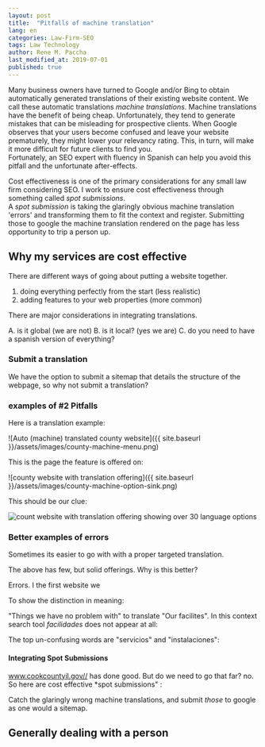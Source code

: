 ```yaml
---
layout: post
title:  "Pitfalls of machine translation"
lang: en
categories: Law-Firm-SEO
tags: Law Technology
author: Rene M. Paccha
last_modified_at: 2019-07-01
published: true
---
```



Many business owners have turned to Google and/or Bing to obtain automatically generated translations of their existing website content. We call these automatic translations _machine translations_.
Machine translations have the benefit of being cheap. Unfortunately, they tend to generate mistakes that can be misleading for prospective clients. When Google observes that your users become confused and leave your website prematurely, they might lower your relevancy rating.
This, in turn, will make it more difficult for future clients to find you.  
Fortunately, an SEO expert with fluency in Spanish can help you avoid this pitfall and the unfortunate after-effects.

Cost effectiveness is one of the primary considerations for any small law firm considering SEO.
I work to ensure cost effectiveness through something called _spot submissions_.  
A _spot submission_ is taking the glaringly obvious machine translation 'errors' and transforming them to fit the context and register.  Submitting those to google the machine translation rendered on the page has less opportunity to trip a person up.

## Why my services are cost effective




There are different ways of going about putting a website together.  
1. doing everything perfectly from the start (less realistic)
2. adding features to your web properties (more common)

There are major considerations in integrating translations.

A. is it global (we are not)
B. is it local? (yes we are)
C. do you need to have a spanish version of everything?


### Submit a translation

We have the option to submit a sitemap that details the structure of the webpage, so why not submit a translation?

<!-- This logic is as follows
A crawl has the ability the clue-in the crawling robots to what the context is held within that structure.   Why not do the same for translations? -->


### examples of #2 Pitfalls
Here is a translation example:

![Auto (machine) translated county website]({{ site.baseurl }}/assets/images/county-machine-menu.png)

This is the page the feature is offered on:

 ![county website with translation offering]({{ site.baseurl }}/assets/images/county-machine-option-sink.png)

This should be our clue:

![count website with translation offering showing over 30 language options ]({{site.baseurl}}/assets/images/county-machine-list.jpg)

### Better examples of errors

Sometimes its easier to go with with a proper targeted translation.
<!-- ![cook count il website few but solid translation options]({{site.baseurl}}/https://www.dropbox.com/s/8sv0zz1hzr2on9o/Screenshot%202019-06-19%2009.45.27.png?dl=0) -->

The above has few, but solid offerings.  Why is this better?

Errors.   I the first website we

To show the distinction in meaning:

"Things we have no problem with" to translate "Our facilites".
In this context search tool *facilidades* does not appear at all:

The top un-confusing words are "servicios" and "instalaciones":
<!-- https://context.reverso.net/translation/english-spanish/facilities -->


#### Integrating Spot Submissions


www.cookcountyil.gov// has done good.  But do we need to go that far? no.
So here are cost effective *spot submissions" :

Catch the glaringly wrong machine translations, and submit _those_ to google as one would a sitemap.
## Generally dealing with a person
